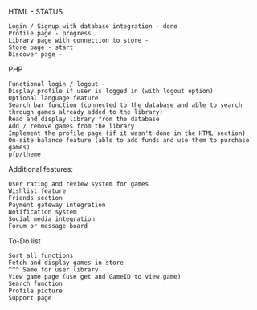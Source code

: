 HTML - STATUS

    Login / Signup with database integration - done
    Profile page - progress
    Library page with connection to store - 
    Store page - start
    Discover page - 


PHP

    Functional login / logout - 
    Display profile if user is logged in (with logout option)
    Optional language feature
    Search bar function (connected to the database and able to search through games already added to the library)
    Read and display library from the database
    Add / remove games from the library
    Implement the profile page (if it wasn't done in the HTML section)
    On-site balance feature (able to add funds and use them to purchase games)
    pfp/theme
    

Additional features:

    User rating and review system for games
    Wishlist feature
    Friends section
    Payment gateway integration
    Notification system
    Social media integration
    Forum or message board


To-Do list

    Sort all functions
    Fetch and display games in store
    ^^^ Same for user library
    View game page (use get and GameID to view game)
    Search function
    Profile picture
    Support page

